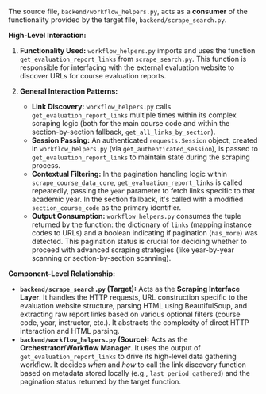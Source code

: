 The source file, `backend/workflow_helpers.py`, acts as a **consumer** of the functionality provided by the target file, `backend/scrape_search.py`.

**High-Level Interaction:**

1.  **Functionality Used:** `workflow_helpers.py` imports and uses the function `get_evaluation_report_links` from `scrape_search.py`. This function is responsible for interfacing with the external evaluation website to discover URLs for course evaluation reports.

2.  **General Interaction Patterns:**
    *   **Link Discovery:** `workflow_helpers.py` calls `get_evaluation_report_links` multiple times within its complex scraping logic (both for the main course code and within the section-by-section fallback, `get_all_links_by_section`).
    *   **Session Passing:** An authenticated `requests.Session` object, created in `workflow_helpers.py` (via `get_authenticated_session`), is passed to `get_evaluation_report_links` to maintain state during the scraping process.
    *   **Contextual Filtering:** In the pagination handling logic within `scrape_course_data_core`, `get_evaluation_report_links` is called repeatedly, passing the `year` parameter to fetch links specific to that academic year. In the section fallback, it's called with a modified `section_course_code` as the primary identifier.
    *   **Output Consumption:** `workflow_helpers.py` consumes the tuple returned by the function: the dictionary of `links` (mapping instance codes to URLs) and a boolean indicating if pagination (`has_more`) was detected. This pagination status is crucial for deciding whether to proceed with advanced scraping strategies (like year-by-year scanning or section-by-section scanning).

**Component-Level Relationship:**

*   **`backend/scrape_search.py` (Target):** Acts as the **Scraping Interface Layer**. It handles the HTTP requests, URL construction specific to the evaluation website structure, parsing HTML using BeautifulSoup, and extracting raw report links based on various optional filters (course code, year, instructor, etc.). It abstracts the complexity of direct HTTP interaction and HTML parsing.
*   **`backend/workflow_helpers.py` (Source):** Acts as the **Orchestrator/Workflow Manager**. It uses the output of `get_evaluation_report_links` to drive its high-level data gathering workflow. It decides *when* and *how* to call the link discovery function based on metadata stored locally (e.g., `last_period_gathered`) and the pagination status returned by the target function.